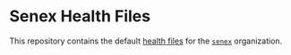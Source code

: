 # Senex Health Files

This repository contains the default [health files][1] for the [`senex`][2] organization.

[1]: https://docs.github.com/en/communities/setting-up-your-project-for-healthy-contributions/creating-a-default-community-health-file
[2]: https://github.com/senexlaw
